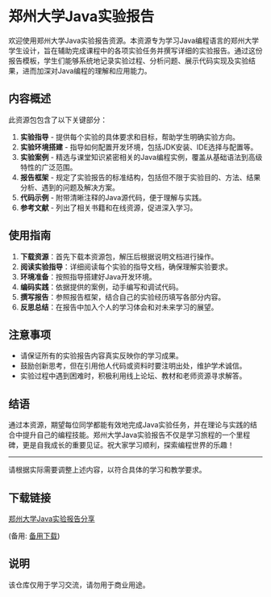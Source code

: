 # 郑州大学Java实验报告

欢迎使用郑州大学Java实验报告资源。本资源专为学习Java编程语言的郑州大学学生设计，旨在辅助完成课程中的各项实验任务并撰写详细的实验报告。通过这份报告模板，学生们能够系统地记录实验过程、分析问题、展示代码实现及实验结果，进而加深对Java编程的理解和应用能力。

## 内容概述

此资源包包含了以下关键部分：

1. **实验指导** - 提供每个实验的具体要求和目标，帮助学生明确实验方向。
2. **实验环境搭建** - 指导如何配置开发环境，包括JDK安装、IDE选择与配置等。
3. **实验案例** - 精选与课堂知识紧密相关的Java编程实例，覆盖从基础语法到高级特性的广泛范围。
4. **报告框架** - 规定了实验报告的标准结构，包括但不限于实验目的、方法、结果分析、遇到的问题及解决方案。
5. **代码示例** - 附带清晰注释的Java源代码，便于理解与实践。
6. **参考文献** - 列出了相关书籍和在线资源，促进深入学习。

## 使用指南

1. **下载资源**：首先下载本资源包，解压后根据说明文档进行操作。
2. **阅读实验指导**：详细阅读每个实验的指导文档，确保理解实验要求。
3. **环境准备**：按照指导搭建好Java开发环境。
4. **编码实践**：依据提供的案例，动手编写和调试代码。
5. **撰写报告**：参照报告框架，结合自己的实验经历填写各部分内容。
6. **反思总结**：在报告中加入个人的学习体会和对未来学习的展望。

## 注意事项

- 请保证所有的实验报告内容真实反映你的学习成果。
- 鼓励创新思考，但在引用他人代码或资料时要注明出处，维护学术诚信。
- 实验过程中遇到困难时，积极利用线上论坛、教材和老师资源寻求解答。

## 结语

通过本资源，期望每位同学都能有效地完成Java实验任务，并在理论与实践的结合中提升自己的编程技能。郑州大学Java实验报告不仅是学习旅程的一个里程碑，更是自我成长的重要见证。祝大家学习顺利，探索编程世界的乐趣！

---

请根据实际需要调整上述内容，以符合具体的学习和教学要求。

## 下载链接
[郑州大学Java实验报告分享]() 

(备用: [备用下载](https://pan.baidu.com/s/1JA300bhihrgDodAD1Zd4wQ?pwd=1234))

## 说明

该仓库仅用于学习交流，请勿用于商业用途。

